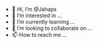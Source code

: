- 👋 Hi, I’m @Jahaps
- 👀 I’m interested in ...
- 🌱 I’m currently learning ...
- 💞️ I’m looking to collaborate on ...
- 📫 How to reach me ...

<!---
Jahaps/Jahaps is a ✨ special ✨ repository because its `README.md` (this file) appears on your GitHub profile.
You can click the Preview link to take a look at your changes.
--->
